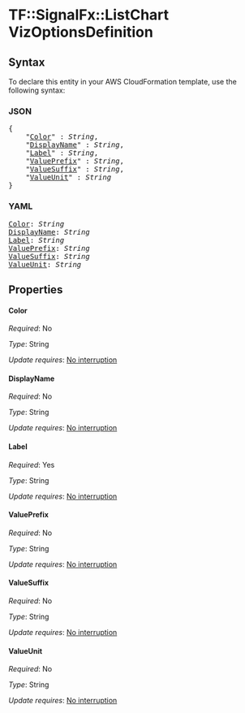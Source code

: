 # TF::SignalFx::ListChart VizOptionsDefinition

## Syntax

To declare this entity in your AWS CloudFormation template, use the following syntax:

### JSON

<pre>
{
    "<a href="#color" title="Color">Color</a>" : <i>String</i>,
    "<a href="#displayname" title="DisplayName">DisplayName</a>" : <i>String</i>,
    "<a href="#label" title="Label">Label</a>" : <i>String</i>,
    "<a href="#valueprefix" title="ValuePrefix">ValuePrefix</a>" : <i>String</i>,
    "<a href="#valuesuffix" title="ValueSuffix">ValueSuffix</a>" : <i>String</i>,
    "<a href="#valueunit" title="ValueUnit">ValueUnit</a>" : <i>String</i>
}
</pre>

### YAML

<pre>
<a href="#color" title="Color">Color</a>: <i>String</i>
<a href="#displayname" title="DisplayName">DisplayName</a>: <i>String</i>
<a href="#label" title="Label">Label</a>: <i>String</i>
<a href="#valueprefix" title="ValuePrefix">ValuePrefix</a>: <i>String</i>
<a href="#valuesuffix" title="ValueSuffix">ValueSuffix</a>: <i>String</i>
<a href="#valueunit" title="ValueUnit">ValueUnit</a>: <i>String</i>
</pre>

## Properties

#### Color

_Required_: No

_Type_: String

_Update requires_: [No interruption](https://docs.aws.amazon.com/AWSCloudFormation/latest/UserGuide/using-cfn-updating-stacks-update-behaviors.html#update-no-interrupt)

#### DisplayName

_Required_: No

_Type_: String

_Update requires_: [No interruption](https://docs.aws.amazon.com/AWSCloudFormation/latest/UserGuide/using-cfn-updating-stacks-update-behaviors.html#update-no-interrupt)

#### Label

_Required_: Yes

_Type_: String

_Update requires_: [No interruption](https://docs.aws.amazon.com/AWSCloudFormation/latest/UserGuide/using-cfn-updating-stacks-update-behaviors.html#update-no-interrupt)

#### ValuePrefix

_Required_: No

_Type_: String

_Update requires_: [No interruption](https://docs.aws.amazon.com/AWSCloudFormation/latest/UserGuide/using-cfn-updating-stacks-update-behaviors.html#update-no-interrupt)

#### ValueSuffix

_Required_: No

_Type_: String

_Update requires_: [No interruption](https://docs.aws.amazon.com/AWSCloudFormation/latest/UserGuide/using-cfn-updating-stacks-update-behaviors.html#update-no-interrupt)

#### ValueUnit

_Required_: No

_Type_: String

_Update requires_: [No interruption](https://docs.aws.amazon.com/AWSCloudFormation/latest/UserGuide/using-cfn-updating-stacks-update-behaviors.html#update-no-interrupt)

